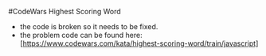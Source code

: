 #CodeWars Highest Scoring Word
* the code is broken so it needs to be fixed.
* the problem code can be found here: [https://www.codewars.com/kata/highest-scoring-word/train/javascript]
